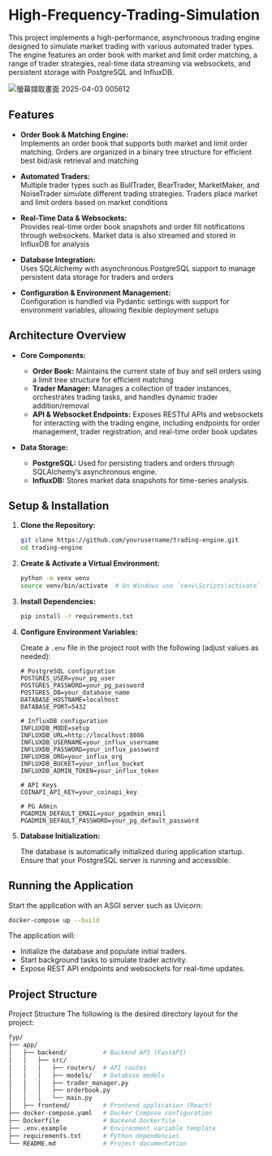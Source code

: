 # High-Frequency-Trading-Simulation

This project implements a high-performance, asynchronous trading engine designed to simulate market trading with various automated trader types. The engine features an order book with market and limit order matching, a range of trader strategies, real-time data streaming via websockets, and persistent storage with PostgreSQL and InfluxDB.


![螢幕擷取畫面 2025-04-03 005612](https://github.com/user-attachments/assets/387dc58b-ff09-42f2-9eed-2a5c0bfc00e4)


## Features

- **Order Book & Matching Engine:**  
  Implements an order book that supports both market and limit order matching. Orders are organized in a binary tree structure for efficient best bid/ask retrieval and matching 
- **Automated Traders:**  
  Multiple trader types such as BullTrader, BearTrader, MarketMaker, and NoiseTrader simulate different trading strategies. Traders place market and limit orders based on market conditions

- **Real-Time Data & Websockets:**  
  Provides real-time order book snapshots and order fill notifications through websockets. Market data is also streamed and stored in InfluxDB for analysis

- **Database Integration:**  
  Uses SQLAlchemy with asynchronous PostgreSQL support to manage persistent data storage for traders and orders
  
- **Configuration & Environment Management:**  
  Configuration is handled via Pydantic settings with support for environment variables, allowing flexible deployment setups

## Architecture Overview

- **Core Components:**  
  - **Order Book:** Maintains the current state of buy and sell orders using a limit tree structure for efficient matching 
  - **Trader Manager:** Manages a collection of trader instances, orchestrates trading tasks, and handles dynamic trader addition/removal 
  - **API & Websocket Endpoints:** Exposes RESTful APIs and websockets for interacting with the trading engine, including endpoints for order management, trader registration, and real-time order book updates 

- **Data Storage:**  
  - **PostgreSQL:** Used for persisting traders and orders through SQLAlchemy’s asynchronous engine.
  - **InfluxDB:** Stores market data snapshots for time-series analysis.

## Setup & Installation

1. **Clone the Repository:**

   ```bash
   git clone https://github.com/yourusername/trading-engine.git
   cd trading-engine
   ```

2. **Create & Activate a Virtual Environment:**

   ```bash
   python -m venv venv
   source venv/bin/activate  # On Windows use `venv\Scripts\activate`
   ```

3. **Install Dependencies:**

   ```bash
   pip install -r requirements.txt
   ```

4. **Configure Environment Variables:**

   Create a `.env` file in the project root with the following (adjust values as needed):

   ```env
   # PostgreSQL configuration
   POSTGRES_USER=your_pg_user
   POSTGRES_PASSWORD=your_pg_password
   POSTGRES_DB=your_database_name
   DATABASE_HOSTNAME=localhost
   DATABASE_PORT=5432

   # InfluxDB configuration
   INFLUXDB_MODE=setup
   INFLUXDB_URL=http://localhost:8086
   INFLUXDB_USERNAME=your_influx_username
   INFLUXDB_PASSWORD=your_influx_password
   INFLUXDB_ORG=your_influx_org
   INFLUXDB_BUCKET=your_influx_bucket
   INFLUXDB_ADMIN_TOKEN=your_influx_token

   # API Keys
   COINAPI_API_KEY=your_coinapi_key

   # PG Admin
   PGADMIN_DEFAULT_EMAIL=your_pgadmin_email
   PGADMIN_DEFAULT_PASSWORD=your_pg_default_password
   
   ```

5. **Database Initialization:**

   The database is automatically initialized during application startup. Ensure that your PostgreSQL server is running and accessible.

## Running the Application

Start the application with an ASGI server such as Uvicorn:

```bash
docker-compose up --build
```

The application will:
- Initialize the database and populate initial traders.
- Start background tasks to simulate trader activity.
- Expose REST API endpoints and websockets for real-time updates.

## Project Structure

Project Structure
The following is the desired directory layout for the project:

```bash
fyp/
├── app/
│   ├── backend/          # Backend API (FastAPI)
│   │   ├── src/
│   │   │   ├── routers/  # API routes
│   │   │   ├── models/   # Database models
│   │   │   ├── trader_manager.py
│   │   │   ├── orderbook.py
│   │   │   └── main.py
│   ├── frontend/         # Frontend application (React)
├── docker-compose.yaml   # Docker Compose configuration
├── Dockerfile            # Backend Dockerfile
├── .env.example          # Environment variable template
├── requirements.txt      # Python dependencies
└── README.md             # Project documentation
```
